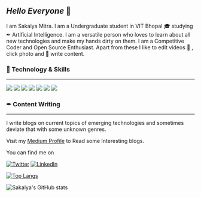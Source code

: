 ## *Hello Everyone* :wave:

I am Sakalya Mitra. 
I am a Undergraduate student in VIT Bhopal &#127891; studying &#10002; Artificial Intelligence. 
I am a versatile person who loves to learn about all new technologies and make my hands dirty on them. I am a Competitive Coder and Open Source Enthusiast. Apart from these I like to edit videos &#127910; , click photo and &#128221; write content.


### &#128295; Technology & Skills
_______________________
![](https://img.shields.io/badge/OS-LINUX-informational?style=flat&logo=<LOGO_NAME>&logoColor=white&color=2bbc8a) ![](https://img.shields.io/badge/code-cpp-informational?style=flat&logo=<LOGO_NAME>&logoColor=white&color=2bbc8a) ![](https://img.shields.io/badge/code-python-informational?style=flat&logo=<LOGO_NAME>&logoColor=white&color=2bbc8a) ![](https://img.shields.io/badge/web-wordpress-informational?style=flat&logo=<LOGO_NAME>&logoColor=white&color=2bbc8a)  ![](https://img.shields.io/badge/code-kotlin-informational?style=flat&logo=<LOGO_NAME>&logoColor=white&color=2bbc8a) ![](https://img.shields.io/badge/editing-premierpro-informational?style=flat&logo=<LOGO_NAME>&logoColor=white&color=2bbc8a) ![](https://img.shields.io/badge/editing-photoshop-informational?style=flat&logo=<LOGO_NAME>&logoColor=white&color=2bbc8a)



### &#10002; Content Writing
_______________________

I write blogs on current topics of emerging technologies and sometimes deviate that with some unknown genres.

Visit my [Medium Profile][1] to Read some Interesting blogs.

[1]:https://sakalyamitra.medium.com/ "Profile"


<!-- Actual text -->

You can find me on 

[![Twitter][1.2]][1]          [![LinkedIn][2.2]][2]          

<!-- Icons -->

[1.2]: http://i.imgur.com/wWzX9uB.png (twitter icon without padding)
[2.2]: https://raw.githubusercontent.com/MartinHeinz/MartinHeinz/master/linkedin-3-16.png   (LinkedIn icon without padding)


<!-- Links to your social media accounts -->

[1]: https://twitter.com/MitraSakalya
[2]: https://www.linkedin.com/in/sakalya-mitra-9aa3861b1/


[![Top Langs](https://github-readme-stats.vercel.app/api/top-langs/?username=Sakalya100&layout=compact)](https://github.com/Sakalya100/github-readme-stats)



![Sakalya's GitHub stats](https://github-readme-stats.vercel.app/api?username=Sakalya100&show_icons=true&theme=radical)

